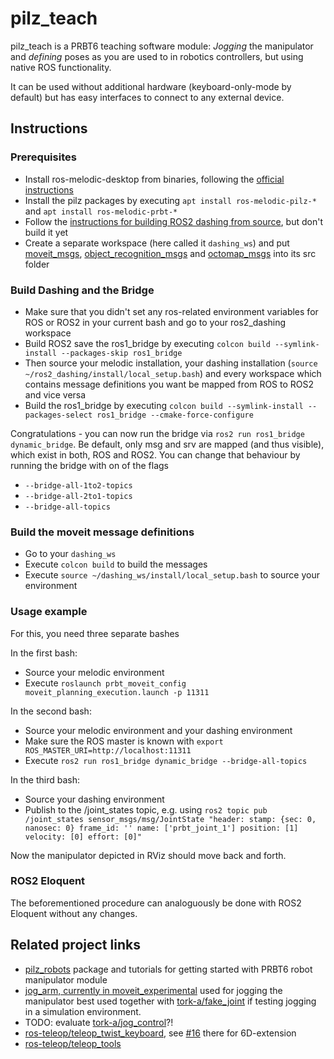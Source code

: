# pilz_teach

pilz_teach is a PRBT6 teaching software module:
*Jogging* the manipulator and *defining* poses as you are used to in robotics controllers, but using native ROS functionality.

It can be used without additional hardware (keyboard-only-mode by default) but has easy interfaces to connect to any external device.

## Instructions

### Prerequisites

- Install ros-melodic-desktop from binaries, following the [official instructions](http://wiki.ros.org/melodic/Installation/Ubuntu)
- Install the pilz packages by executing `apt install ros-melodic-pilz-*` and `apt install ros-melodic-prbt-*`
- Follow the [instructions for building ROS2 dashing from source](https://index.ros.org/doc/ros2/Installation/Dashing/Linux-Development-Setup/), but don't build it yet
- Create a separate workspace (here called it `dashing_ws`) and put [moveit_msgs](https://github.com/ros-planning/moveit_msgs/tree/ros2), [object_recognition_msgs](https://github.com/AcutronicRobotics/object_recognition_msgs) and [octomap_msgs](https://github.com/AcutronicRobotics/octomap_msgs) into its src folder

### Build Dashing and the Bridge

- Make sure that you didn't set any ros-related environment variables for ROS or ROS2 in your current bash and go to your ros2_dashing workspace
- Build ROS2 save the ros1_bridge by executing `colcon build --symlink-install --packages-skip ros1_bridge`
- Then source your melodic installation, your dashing installation (`source ~/ros2_dashing/install/local_setup.bash`) and every workspace which contains message definitions you want be mapped from ROS to ROS2 and vice versa
- Build the ros1_bridge by executing `colcon build --symlink-install --packages-select ros1_bridge --cmake-force-configure`

Congratulations - you can now run the bridge via `ros2 run ros1_bridge dynamic_bridge`. Be default, only msg and srv are mapped (and thus visible), which exist in both, ROS and ROS2. You can change that behaviour by running the bridge with on of the flags
- `--bridge-all-1to2-topics`
- `--bridge-all-2to1-topics`
- `--bridge-all-topics`

### Build the moveit message definitions

- Go to your `dashing_ws`
- Execute `colcon build` to build the messages
- Execute `source ~/dashing_ws/install/local_setup.bash` to source your environment

### Usage example

For this, you need three separate bashes

In the first bash:
- Source your melodic environment
- Execute `roslaunch prbt_moveit_config moveit_planning_execution.launch -p 11311`

In the second bash:
- Source your melodic environment and your dashing environment
- Make sure the ROS master is known with `export ROS_MASTER_URI=http://localhost:11311`
- Execute `ros2 run ros1_bridge dynamic_bridge --bridge-all-topics`

In the third bash:
- Source your dashing environment
- Publish to the /joint_states topic, e.g. using `ros2 topic pub /joint_states sensor_msgs/msg/JointState "header:
  stamp: {sec: 0, nanosec: 0}
  frame_id: ''
name: ['prbt_joint_1']
position: [1]
velocity: [0]
effort: [0]"`

Now the manipulator depicted in RViz should move back and forth.

### ROS2 Eloquent

The beforementioned procedure can analoguously be done with ROS2 Eloquent without any changes.

## Related project links
* [pilz_robots](http://wiki.ros.org/pilz_robots) package and tutorials for getting started with PRBT6 robot manipulator module
* [jog_arm, currently in moveit_experimental](https://github.com/ros-planning/moveit) used for jogging the manipulator
  best used together with
  [tork-a/fake_joint](https://github.com/tork-a/fake_joint) if testing jogging in a simulation environment.
* TODO: evaluate [tork-a/jog_control](https://github.com/tork-a/jog_control)?!
* [ros-teleop/teleop_twist_keyboard](https://github.com/ros-teleop/teleop_twist_keyboard/),
  see [#16](https://github.com/ros-teleop/teleop_twist_keyboard/pull/16) there for 6D-extension
* [ros-teleop/teleop_tools](https://github.com/ros-teleop/teleop_tools)
